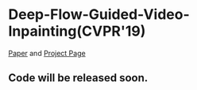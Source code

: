 # Deep-Flow-Guided-Video-Inpainting(CVPR'19)

[Paper](https://arxiv.org/pdf/1905.02884.pdf)  and   [Project Page](nbei.github.io/video-inpainting.html)

## Code will be released soon.
